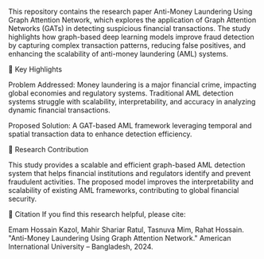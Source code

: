 This repository contains the research paper Anti-Money Laundering Using Graph Attention Network, which explores the application of Graph Attention Networks (GATs) in detecting suspicious financial transactions. The study highlights how graph-based deep learning models improve fraud detection by capturing complex transaction patterns, reducing false positives, and enhancing the scalability of anti-money laundering (AML) systems.

📌 Key Highlights

Problem Addressed: Money laundering is a major financial crime, impacting global economies and regulatory systems. Traditional AML detection systems struggle with scalability, interpretability, and accuracy in analyzing dynamic financial transactions.

Proposed Solution: A GAT-based AML framework leveraging temporal and spatial transaction data to enhance detection efficiency.

📖 Research Contribution

This study provides a scalable and efficient graph-based AML detection system that helps financial institutions and regulators identify and prevent fraudulent activities. The proposed model improves the interpretability and scalability of existing AML frameworks, contributing to global financial security.

📄 Citation
If you find this research helpful, please cite:

Emam Hossain Kazol, Mahir Shariar Ratul, Tasnuva Mim, Rahat Hossain. "Anti-Money Laundering Using Graph Attention Network." American International University – Bangladesh, 2024.
